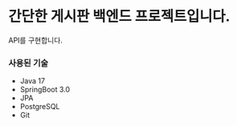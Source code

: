 간단한 게시판 백엔드 프로젝트입니다.
======

API를 구현합니다.

### 사용된 기술
* Java 17
* SpringBoot 3.0
* JPA
* PostgreSQL
* Git
